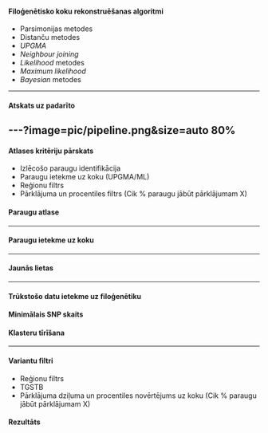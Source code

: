 #### Filoģenētisko koku rekonstruēšanas algoritmi
* Parsimonijas metodes
* Distanču metodes
 * *UPGMA*
 * *Neighbour joining*
* *Likelihood* metodes
 * *Maximum likelihood*
* *Bayesian* metodes
---
#### Atskats uz padarīto
---?image=pic/pipeline.png&size=auto 80%
---
#### Atlases kritēriju pārskats
 * Izlēcošo paraugu identifikācija
 * Paraugu ietekme uz koku (UPGMA/ML)
 * Reģionu filtrs
 * Pārklājuma un procentiles filtrs (Cik % paraugu jābūt pārklājumam X)

#### Paraugu atlase
---
#### Paraugu ietekme uz koku
---
#### Jaunās lietas
---
#### Trūkstošo datu ietekme uz filoģenētiku
#### Minimālais SNP skaits
#### Klasteru tīrīšana
---
#### Variantu filtri
* Reģionu filtrs
 * TGSTB
* Pārklājuma dziļuma un procentiles novērtējums uz koku (Cik % paraugu jābūt pārklājumam X)

#### Rezultāts
